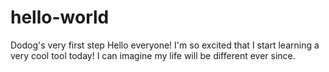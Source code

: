 # hello-world
Dodog's very first step 
Hello everyone! I'm so excited that I start learning a very cool tool today! I can imagine my life will be different ever since. 

